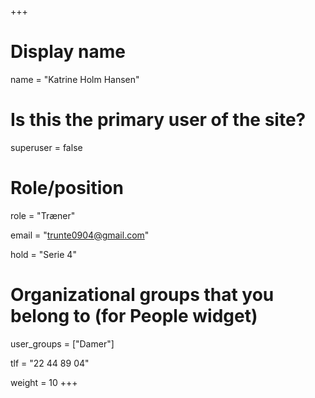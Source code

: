 +++
# Display name
name = "Katrine Holm Hansen"

# Is this the primary user of the site?
superuser = false

# Role/position
role = "Træner"

email = "trunte0904@gmail.com"

hold = "Serie 4"

# Organizational groups that you belong to (for People widget)
user_groups = ["Damer"]

tlf = "22 44 89 04"

weight = 10
+++
